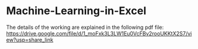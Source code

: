 # Machine-Learning-in-Excel
The details of the working are explained in the following pdf file:
https://drive.google.com/file/d/1_moFxk3L3LW1Eu0VcFBv2rooUKKtX2S7/view?usp=share_link